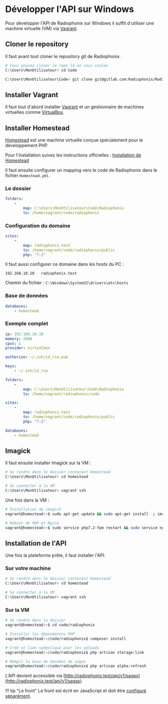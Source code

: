 # Développer l'API sur Windows

Pour développer l'API de Radiophonix sur Windows il suffit d'utiliser une
machine virtuelle (VM) via [Vagrant][vagrant].

## Cloner le repository

Il faut avant tout cloner le repository git de Radiophonix.

```bash
# Vous pouvez cloner le repo là où vous voulez
C:\Users\MonUtilisateur> cd Code

C:\Users\MonUtilisateur\Code> git clone git@gitlab.com:Radiophonix/Radiophonix.git
```

## Installer Vagrant

Il faut tout d'abord installer [Vagrant][vagrant] et un gestionnaire de machines
virtuelles comme [VirtualBox][virtualbox].

## Installer Homestead

[Homestead][homestead] est une machine virtuelle conçue spécialement pour
le développement PHP.

Pour l'installation suivez les instructions officielles : [Installation de Homestead][homestead-install]

Il faut ensuite configurer un mapping vers le code de Radiophonix dans le
fichier `Homestead.yml`.

### Le dossier

```yaml
folders:
    -
        map: C:\Users\MonUtilisateur\Code\Radiophonix
        to: /home/vagrant/code/radiophonix
```

### Configuration du domaine

```yaml
sites:
    -
        map: radiophonix.test
        to: /home/vagrant/code/radiophonix/public
        php: "7.2"
```

Il faut aussi configurer ce domaine dans les hosts du PC :

```
192.168.10.10   radiophonix.test
```

Chemin du fichier : `C:\Windows\System32\drivers\etc\hosts`

### Base de données

```yaml
databases:
    - homestead
```

### Exemple complet

```yaml
ip: 192.168.10.10
memory: 2048
cpus: 1
provider: virtualbox

authorize: ~/.ssh/id_rsa.pub

keys:
    - ~/.ssh/id_rsa

folders:
    -
        map: C:\Users\MonUtilisateur\Code\Radiophonix
        to: /home/vagrant/radiophonix/code

sites:
    -
        map: radiophonix.test
        to: /home/vagrant/code/radiophonix/public
        php: "7.2"

databases:
    - homestead
```

## Imagick

Il faut ensuite installer Imagick sur la VM :

```bash
# Se rendre dans le dossier contenant Homestead
C:\Users\MonUtilisateur> cd homestead

# Se connecter à la VM
C:\Users\MonUtilisateur> vagrant ssh
```

Une fois dans la VM :

```bash
# Installation de imagick
vagrant@homestead:~$ sudo apt-get update && sudo apt-get install -y imagemagick php-imagick

# Reboot de PHP et Nginx
vagrant@homestead:~$ sudo service php7.2-fpm restart && sudo service nginx restart
```

## Installation de l'API

Une fois la plateforme prête, il faut installer l'API.

### Sur votre machine

```bash
# Se rendre dans le dossier contenant Homestead
C:\Users\MonUtilisateur> cd homestead

# Se connecter à la VM
C:\Users\MonUtilisateur> vagrant ssh
```

### Sur la VM

```bash
# Se rendre dans le dossier
vagrant@homestead:~$ cd code/radiophonix

# Installer les dépendances PHP
vagrant@homestead:~/code/radiophonix$ composer install

# Créé un lien symbolique pour les uploads
vagrant@homestead:~/code/radiophonix$ php artisan storage:link

# Rempli la base de données de sagas
vagrant@homestead:~/code/radiophonix$ php artisan alpha:refresh
```

L'API devient accessible via [http://radiophonix.test/api/v1/sagas](http://radiophonix.test/api/v1/sagas)

!!! tip "Le front"
    Le front est écrit en JavaScript et doit être [configuré séparément](../front.md).

[vagrant]: https://www.vagrantup.com
[virtualbox]: https://www.virtualbox.org
[homestead]: https://laravel.com/docs/5.7/homestead
[homestead-install]: https://laravel.com/docs/5.7/homestead#installation-and-setup
[vagrantfile]: https://gitlab.com/Radiophonix/Radiophonix/blob/dev/Vagrantfile
